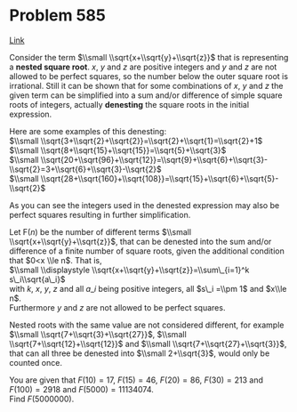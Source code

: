 # Problem 585

[Link](https://projecteuler.net/problem=585)

Consider the term $\\small \\sqrt{x+\\sqrt{y}+\\sqrt{z}}$ that is representing a **nested square root**. $x$, $y$ and $z$ are positive integers and $y$ and $z$ are not allowed to be perfect squares, so the number below the outer square root is irrational. Still it can be shown that for some combinations of $x$, $y$ and $z$ the given term can be simplified into a sum and/or difference of simple square roots of integers, actually **denesting** the square roots in the initial expression. 

Here are some examples of this denesting:  
$\\small \\sqrt{3+\\sqrt{2}+\\sqrt{2}}=\\sqrt{2}+\\sqrt{1}=\\sqrt{2}+1$  
$\\small \\sqrt{8+\\sqrt{15}+\\sqrt{15}}=\\sqrt{5}+\\sqrt{3}$  
$\\small \\sqrt{20+\\sqrt{96}+\\sqrt{12}}=\\sqrt{9}+\\sqrt{6}+\\sqrt{3}-\\sqrt{2}=3+\\sqrt{6}+\\sqrt{3}-\\sqrt{2}$  
$\\small \\sqrt{28+\\sqrt{160}+\\sqrt{108}}=\\sqrt{15}+\\sqrt{6}+\\sqrt{5}-\\sqrt{2}$

As you can see the integers used in the denested expression may also be perfect squares resulting in further simplification.

Let F($n$) be the number of different terms $\\small \\sqrt{x+\\sqrt{y}+\\sqrt{z}}$, that can be denested into the sum and/or difference of a finite number of square roots, given the additional condition that $0<x \\le n$. That is,  
$\\small \\displaystyle \\sqrt{x+\\sqrt{y}+\\sqrt{z}}=\\sum\_{i=1}^k s\_i\\sqrt{a\_i}$  
with $k$, $x$, $y$, $z$ and all $a\_i$ being positive integers, all $s\_i =\\pm 1$ and $x\\le n$.  
Furthermore $y$ and $z$ are not allowed to be perfect squares.

Nested roots with the same value are not considered different, for example $\\small \\sqrt{7+\\sqrt{3}+\\sqrt{27}}$, $\\small \\sqrt{7+\\sqrt{12}+\\sqrt{12}}$ and $\\small \\sqrt{7+\\sqrt{27}+\\sqrt{3}}$, that can all three be denested into $\\small 2+\\sqrt{3}$, would only be counted once.

You are given that $F(10)=17$, $F(15)=46$, $F(20)=86$, $F(30)=213$ and $F(100)=2918$ and $F(5000)=11134074$.  
Find $F(5000000)$.